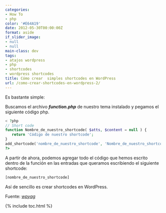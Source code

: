 ```yaml
---
categories:
- How To
- php
color: '#E64A19'
date: 2012-05-30T00:00:00Z
format: aside
if_slider_image:
- null
- null
main-class: dev
tags:
- atajos wordpress
- php
- shortcodes
- wordpress shortcodes
title: Cómo crear  simples shortcodes en WordPress
url: /como-crear-shortcodes-en-wordpress-2/
---
```


Es bastante simple:

Buscamos el archivo ***function.php*** de nuestro tema instalado y pegamos el siguiente código php.

```php
< ?php
// Short code
function Nombre_de_nuestro_shortcode( $atts, $content = null ) {
   return 'Código de nuestro shortcode';
}
add_shortcode('nombre_de_nuestro_shortcode', 'Nombre_de_nuestro_shortcode');
?>

```

A partir de ahora, podemos agregar todo el código que hemos escrito dentro de la función en las entradas que queramos escribiendo el siguiente shortcode:

```bash
[nombre_de_nuestro_shortcode]
```

Así de sencillo es crear shortcodes en WordPress.

Fuente: <a href="http://www.wpyag.com/wordpress-tips-and-tricks/how-to-create-wordpress-shortcode-for-adsense/" target="_blank"><em>wpyag</em></a>



{% include toc.html %}
